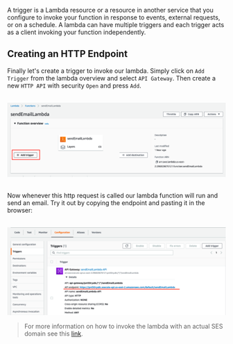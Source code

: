 A trigger is a Lambda resource or a resource in another service that you configure to invoke your function in response to events, external requests, or on a schedule. A lambda can have multiple triggers and each trigger acts as a client invoking your function independently.

## Creating an HTTP Endpoint

Finally let's create a trigger to invoke our lambda. Simply click on `Add Trigger` from the lambda overview and select `API Gateway`. Then create a new `HTTP API` with security `Open` and press `Add`.
<br></br>

![Lambda Overview](assets/Lambda-Overview.png)
<br></br>

Now whenever this http request is called our lambda function will run and send an email. Try it out by copying the endpoint and pasting it in the browser:
<br></br>


![Endpoint Location](assets/Endpoint-Info.png)

> For more information on how to invoke the lambda with an actual SES domain see this [link](https://docs.aws.amazon.com/ses/latest/DeveloperGuide/receiving-email-action-lambda.html).
